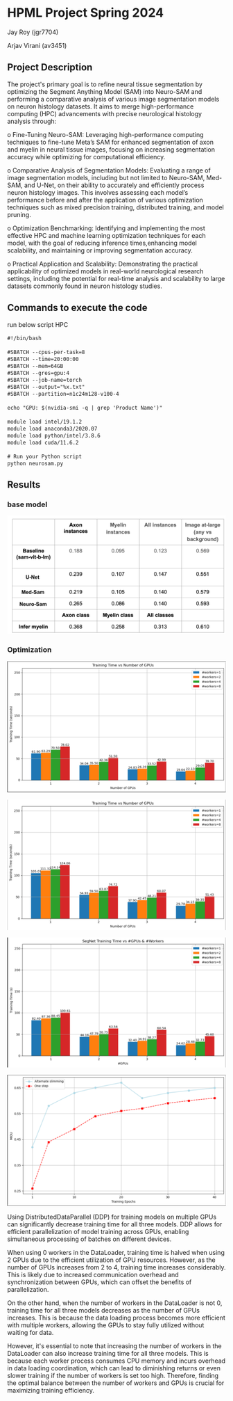 # HPML Project Spring 2024
Jay Roy (jgr7704)

Arjav Virani (av3451)

## Project Description 

The project's primary goal is to refine neural tissue segmentation by optimizing the Segment Anything Model (SAM) into Neuro-SAM and performing a comparative analysis of various image segmentation models on neuron histology datasets. It aims to merge high-performance computing (HPC) advancements with precise neurological histology analysis through:

o Fine-Tuning Neuro-SAM: Leveraging high-performance computing techniques to fine-tune Meta’s SAM for enhanced segmentation of axon and myelin in neural tissue images, focusing on increasing segmentation accuracy while optimizing for computational efficiency.

o Comparative Analysis of Segmentation Models: Evaluating a range of image segmentation models, including but not limited to Neuro-SAM, Med-SAM, and U-Net, on their ability to accurately and efficiently process neuron histology images. This involves assessing each model’s performance before and after the application of various optimization techniques such as mixed precision training, distributed training, and model pruning.

o Optimization Benchmarking: Identifying and implementing the most effective HPC and machine learning optimization techniques for each model, with the goal of reducing inference times,enhancing model scalability, and maintaining or improving segmentation accuracy.

o Practical Application and Scalability: Demonstrating the practical applicability of optimized models in real-world neurological research settings, including the potential for real-time analysis and scalability to large datasets commonly found in neuron histology studies.


## Commands to execute the code        
run below script HPC


```
#!/bin/bash

#SBATCH --cpus-per-task=8
#SBATCH --time=20:00:00
#SBATCH --mem=64GB
#SBATCH --gres=gpu:4
#SBATCH --job-name=torch
#SBATCH --output="%x.txt"
#SBATCH --partition=n1c24m128-v100-4

echo "GPU: $(nvidia-smi -q | grep 'Product Name')"

module load intel/19.1.2
module load anaconda3/2020.07
module load python/intel/3.8.6
module load cuda/11.6.2

# Run your Python script
python neurosam.py
```

## Results
### base model
![result](./result/5.png)

### Optimization
![result](./result/1.png)

![result](./result/2.png)

![result](./result/3.png)

![result](./result/4.png)

Using DistributedDataParallel (DDP) for training models on multiple GPUs can significantly decrease training time for all three models. DDP allows for efficient parallelization of model training across GPUs, enabling simultaneous processing of batches on different devices.

When using 0 workers in the DataLoader, training time is halved when using 2 GPUs due to the efficient utilization of GPU resources. However, as the number of GPUs increases from 2 to 4, training time increases considerably. This is likely due to increased communication overhead and synchronization between GPUs, which can offset the benefits of parallelization.

On the other hand, when the number of workers in the DataLoader is not 0, training time for all three models decreases as the number of GPUs increases. This is because the data loading process becomes more efficient with multiple workers, allowing the GPUs to stay fully utilized without waiting for data.

However, it's essential to note that increasing the number of workers in the DataLoader can also increase training time for all three models. This is because each worker process consumes CPU memory and incurs overhead in data loading coordination, which can lead to diminishing returns or even slower training if the number of workers is set too high. Therefore, finding the optimal balance between the number of workers and GPUs is crucial for maximizing training efficiency.
